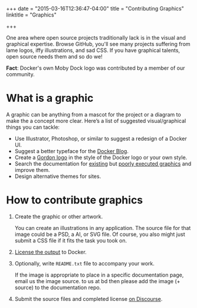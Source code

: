 +++
date = "2015-03-16T12:36:47-04:00"
title = "Contributing Graphics"
linktitle = "Graphics"

+++

One area where open source projects traditionally lack is in the visual and
graphical expertise. Browse GitHub, you'll see many projects suffering from lame logos,
iffy illustrations, and sad CSS. If you have graphical talents, open
source needs them and so do we!

**Fact**: Docker's own Moby Dock logo was contributed by a member of our community.

# What is a graphic

A graphic can be anything from a mascot for the project or a diagram to make
the a concept more clear. Here’s a list of suggested visual/graphical things you can tackle:

* Use Illustrator, Photoshop, or similar to suggest a redesign of a Docker UI.
* Suggest a better typeface for the <a href="https://blog.docker.com" target="_blank">Docker Blog</a>.
* Create a <a href="http://goo.gl/s83L3D" target="_blank">Gordon logo</a> in the style of the Docker logo or your own style.  
* Search the documentation for <a href="http://docs.docker.com/project/make-a-contribution/" target="_blank">existing</a> but <a href="http://docs.docker.com/introduction/understanding-docker/#what-is-dockers-architecture" target="_blank">poorly executed graphics</a> and improve them.  
* Design alternative themes for sites.

# How to contribute graphics


1. Create the graphic or other artwork.

	You can create an illustrations in any application. The source file for that
	image could be a PSD, a AI, or SVG file.  Of course, you also might just
	submit a CSS file if it fits the task you took on.

2. <a href="License the output" target="_blank">License the output</a> to Docker. 

3.  Optionally, write `README.txt` file to accompany your work.

	If the image is appropriate to place in a specific documentation page, email
	us the image source.   to us at bd then please add the image (+ source) to the
	documentation repo. 

3.  Submit the source files and completed license <a href="https://dev.dockerproject.com/c/share" target="_blank">on Discourse</a>.


